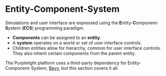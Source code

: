 # Entity-Component-System

Simulations and user interface are expressed using the **E**ntity-**C**omponent-**S**ystem (**ECS**) programming paradigm.

- **Components** can be assigned to an **entity**.
- A **system** operates on a world or set of user interface controls.
- Children entities allow for hierarchy, common for user interface controls. They also inherit certain components from the parent entity.

The Purplelight platform uses a third-party dependency for Entity-Component-System, [Bevy](https://bevyengine.org), but this section covers it all.